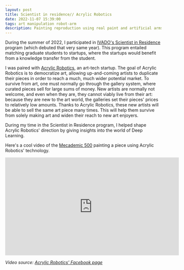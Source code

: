 ```yaml
---
layout: post
title: Scientist in residence// Acrylic Robotics
date: 2022-11-07 15:39:00
tags: art manipulation robot-arm
description: Painting reproduction using real paint and artificial arms
---
```


During the summer of 2022, I participated in [IVADO's Scientist in Residence](https://ivado.ca/en/scientist-in-residence/) program (which debuted that very
same year). This program entailed matching graduate students to startups, where the startups would benefit
from a knowledge transfer from the student.

I was paired with [Acrylic Robotics](https://acrylicrobotics.ca/), an art-tech startup. The goal of Acrylic
Robotics is to democratize art, allowing up-and-coming artists to duplicate their pieces in order to reach
a much, much wider potential market. To survive from art, one must normally go through the gallery system,
where curated pieces sell for large sums of money. New artists are normally not welcome, and even when they 
are, they cannot viably live from their art: because they are new to the art world, the galleries set their 
pieces' prices to relatively low amounts. Thanks to Acrylic Robotics, these new artists will be able to sell the same 
art piece many 
times. This will help them survive from solely
making art and widen their reach to new art enjoyers.

During my time in the Scientist in Residence program, I helped shape Acrylic Robotics' direction by giving 
insights into the world of Deep Learning.

Here's a cool video of the [Mecademic 500](https://www.mecademic.com/en/meca500-robot-arm) painting a piece 
using Acrylic Robotics' technology.

<iframe src="https://www.facebook.com/plugins/video.php?height=315&href=https%3A%2F%2Fwww.facebook.com%2Facrylicrobotics%2Fvideos%2F554832089607603%2F&show_text=false&width=560&t=0" width="560" height="315" style="border:none;overflow:hidden" scrolling="no" frameborder="0" allowfullscreen="true" allow="autoplay; clipboard-write; encrypted-media; picture-in-picture; web-share" allowFullScreen="true">
</iframe>

<em>Video source: <a href="https://www.facebook.com/acrylicrobotics/">Acrylic Robotics' Facebook page</a></em>
